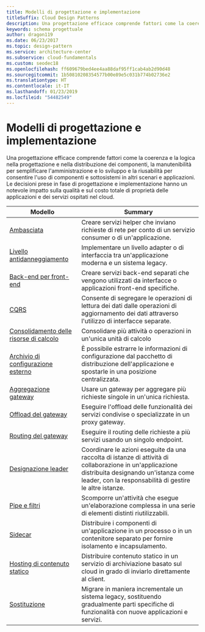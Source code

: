 ```yaml
---
title: Modelli di progettazione e implementazione
titleSuffix: Cloud Design Patterns
description: Una progettazione efficace comprende fattori come la coerenza e la logica nella progettazione e nella distribuzione dei componenti, la manutenibilità per semplificare l'amministrazione e lo sviluppo e la riusabilità per consentire l'uso di componenti e sottosistemi in altri scenari e applicazioni. Le decisioni prese in fase di progettazione e implementazione hanno un notevole impatto sulla qualità e sul costo totale di proprietà delle applicazioni e dei servizi ospitati nel cloud.
keywords: schema progettuale
author: dragon119
ms.date: 06/23/2017
ms.topic: design-pattern
ms.service: architecture-center
ms.subservice: cloud-fundamentals
ms.custom: seodec18
ms.openlocfilehash: ff609679bed4ee4aa88daf95ff1cab4ab2d90d48
ms.sourcegitcommit: 1b50810208354577b00e89e5c031b774b02736e2
ms.translationtype: HT
ms.contentlocale: it-IT
ms.lasthandoff: 01/23/2019
ms.locfileid: "54482549"
---
```

# <a name="design-and-implementation-patterns"></a>Modelli di progettazione e implementazione

Una progettazione efficace comprende fattori come la coerenza e la logica nella progettazione e nella distribuzione dei componenti, la manutenibilità per semplificare l'amministrazione e lo sviluppo e la riusabilità per consentire l'uso di componenti e sottosistemi in altri scenari e applicazioni. Le decisioni prese in fase di progettazione e implementazione hanno un notevole impatto sulla qualità e sul costo totale di proprietà delle applicazioni e dei servizi ospitati nel cloud.

|                                Modello                                 |                                                                                                      Summary                                                                                                       |
|------------------------------------------------------------------------|--------------------------------------------------------------------------------------------------------------------------------------------------------------------------------------------------------------------|
|                     [Ambasciata](../ambassador.md)                     |                                                         Creare servizi helper che inviano richieste di rete per conto di un servizio consumer o di un'applicazione.                                                          |
|          [Livello antidanneggiamento](../anti-corruption-layer.md)          |                                                               Implementare un livello adapter o di interfaccia tra un'applicazione moderna e un sistema legacy.                                                                |
|         [Back-end per front-end](../backends-for-frontends.md)         |                                                          Creare servizi back-end separati che vengono utilizzati da interfacce o applicazioni front-end specifiche.                                                          |
|                           [CQRS](../cqrs.md)                           |                                                         Consente di segregare le operazioni di lettura dei dati dalle operazioni di aggiornamento dei dati attraverso l'utilizzo di interfacce separate.                                                         |
| [Consolidamento delle risorse di calcolo](../compute-resource-consolidation.md) |                                                                     Consolidare più attività o operazioni in un'unica unità di calcolo                                                                      |
|   [Archivio di configurazione esterno](../external-configuration-store.md)   |                                                        È possibile estrarre le informazioni di configurazione dal pacchetto di distribuzione dell'applicazione e spostarle in una posizione centralizzata.                                                         |
|            [Aggregazione gateway](../gateway-aggregation.md)            |                                                                   Usare un gateway per aggregare più richieste singole in un'unica richiesta.                                                                   |
|             [Offload del gateway](../gateway-offloading.md)             |                                                                      Eseguire l'offload delle funzionalità dei servizi condivise o specializzate in un proxy gateway.                                                                       |
|                [Routing del gateway](../gateway-routing.md)                |                                                                            Eseguire il routing delle richieste a più servizi usando un singolo endpoint.                                                                            |
|                [Designazione leader](../leader-election.md)                | Coordinare le azioni eseguite da una raccolta di istanze di attività di collaborazione in un'applicazione distribuita designando un'istanza come leader, con la responsabilità di gestire le altre istanze. |
|              [Pipe e filtri](../pipes-and-filters.md)              |                                                     Scomporre un'attività che esegue un'elaborazione complessa in una serie di elementi distinti riutilizzabili.                                                      |
|                        [Sidecar](../sidecar.md)                        |                                                  Distribuire i componenti di un'applicazione in un processo o in un contenitore separato per fornire isolamento e incapsulamento.                                                  |
|         [Hosting di contenuto statico](../static-content-hosting.md)         |                                                        Distribuire contenuto statico in un servizio di archiviazione basato sul cloud in grado di inviarlo direttamente al client.                                                        |
|                      [Sostituzione](../strangler.md)                      |                                         Migrare in maniera incrementale un sistema legacy, sostituendo gradualmente parti specifiche di funzionalità con nuove applicazioni e servizi.                                          |
